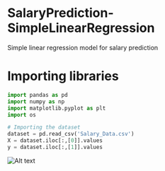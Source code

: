 # SalaryPrediction-SimpleLinearRegression
Simple linear regression model for salary prediction
# Importing libraries
```python
import pandas as pd
import numpy as np
import matplotlib.pyplot as plt
import os

# Importing the dataset
dataset = pd.read_csv('Salary_Data.csv')
X = dataset.iloc[:,[0]].values
y = dataset.iloc[:,[1]].values
```
<img src="/EdigaAgbo/SalaryPrediction-SimpleLinearRegression/dataset.png" alt="Alt text" title="Optional title">
